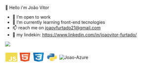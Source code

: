  👋 Hello i'm João Vitor


- 🔭 I’m open to work
- 🌱 I’m currently learning front-end tecnologies 
- 📫 reach me on joaovfurtado21@gmail.com
- 💼 my lindekin: https://www.linkedin.com/in/joaovitor-furtado/


<picture>
<source 
  srcset="https://github-readme-stats.vercel.app/api?username=joaovfurtado1&show_icons=true&theme=dark"
  media="(prefers-color-scheme: dark)"
/>
<source
  srcset="https://github-readme-stats.vercel.app/api?username=joaovfurtado1&show_icons=true"
  media="(prefers-color-scheme: light), (prefers-color-scheme: no-preference)"
/>
<img src="https://github-readme-stats.vercel.app/api?username=joaovfurtado1&show_icons=true" />
</picture>

<div style="display: inline_block"><br>
  <img align="center" alt="Joao-Js" height="30" width="40" src="https://raw.githubusercontent.com/devicons/devicon/master/icons/javascript/javascript-plain.svg">
  <img align="center" alt="Joao-HTML" height="30" width="40" src="https://raw.githubusercontent.com/devicons/devicon/master/icons/html5/html5-original.svg">
  <img align="center" alt="Joao-CSS" height="30" width="40" src="https://raw.githubusercontent.com/devicons/devicon/master/icons/css3/css3-original.svg">
  <img align="center" alt="Joao-Python" height="30" width="40" src="https://raw.githubusercontent.com/devicons/devicon/master/icons/python/python-original.svg">
  <img align="center" alt="Joao-Azure" height="30" width="40" src="https://cdn.jsdelivr.net/gh/devicons/devicon/icons/azure/azure-original.svg">

</div>
